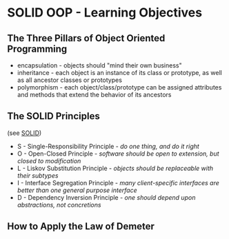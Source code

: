 # SOLID OOP - Learning Objectives

## The Three Pillars of Object Oriented Programming

* encapsulation - objects should "mind their own business"
* inheritance - each object is an instance of its class or prototype, as well as all ancestor classes or prototypes
* polymorphism - each object/class/prototype can be assigned attributes and methods that extend the behavior of its ancestors

## The SOLID Principles

(see [SOLID](https://en.wikipedia.org/wiki/SOLID))

* S - Single-Responsibility Principle - *do one thing, and do it right*
* O - Open-Closed Principle - *software should be open to extension, but closed to modification*
* L - Liskov Substitution Principle - *objects should be replaceable with their subtypes*
* I - Interface Segregation Principle - *many client-specific interfaces are better than one general purpose interface*
* D - Dependency Inversion Principle - *one should depend upon abstractions, not concretions*

## How to Apply the Law of Demeter
